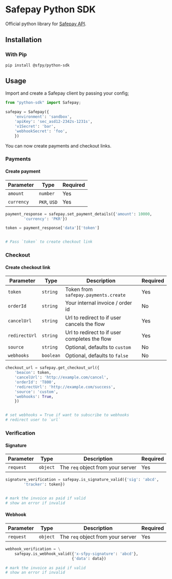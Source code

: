 # Safepay Python SDK

Official python library for [Safepay API](https://getsafepay.com).

## Installation

### With Pip

```
pip install @sfpy/python-sdk
```

## Usage

Import and create a Safepay client by passing your config;

```python
from "python-sdk" import Safepay;

safepay = Safepay({
    'environment': 'sandbox',
    'apiKey': 'sec_asd12-2342s-1231s',
    'v1Secret': 'bar',
    'webhookSecret': 'foo',
    })
```

You can now create payments and checkout links.

### Payments

#### Create payment

| Parameter  | Type         | Required |
| ---------- | ------------ | -------- |
| `amount`   | `number`     | Yes      |
| `currency` | `PKR`, `USD` | Yes      |

```python
payment_response = safepay.set_payment_details({'amount': 10000,
        'currency': 'PKR'})

token = payment_response['data']['token']


# Pass `token` to create checkout link
```

### Checkout

#### Create checkout link

| Parameter     | Type      | Description                                   | Required |
| ------------- | --------- | --------------------------------------------- | -------- |
| `token`       | `string`  | Token from `safepay.payments.create`          | Yes      |
| `orderId`     | `string`  | Your internal invoice / order id              | No       |
| `cancelUrl`   | `string`  | Url to redirect to if user cancels the flow   | Yes      |
| `redirectUrl` | `string`  | Url to redirect to if user completes the flow | Yes      |
| `source`      | `string`  | Optional, defaults to `custom`                | No       |
| `webhooks`    | `boolean` | Optional, defaults to `false`                 | No       |

```python
checkout_url = safepay.get_checkout_url({
    'beacon': token,
    'cancelUrl': 'http://example.com/cancel',
    'orderId': 'T800',
    'redirectUrl': 'http://example.com/success',
    'source': 'custom',
    'webhooks': True,
    })


# set webhooks = True if want to subscribe to webhooks
# redirect user to `url`
```

### Verification

#### Signature

| Parameter | Type     | Description                       | Required |
| --------- | -------- | --------------------------------- | -------- |
| `request` | `object` | The `req` object from your server | Yes      |

```python
signature_verification = safepay.is_signature_valid({'sig': 'abcd',
        'tracker': token})


# mark the invoice as paid if valid
# show an error if invalid
```

#### Webhook

| Parameter | Type     | Description                       | Required |
| --------- | -------- | --------------------------------- | -------- |
| `request` | `object` | The `req` object from your server | Yes      |

```python
webhook_verification = \
    safepay.is_webhook_valid({'x-sfpy-signature': 'abcd'},
                             {'data': data})

# mark the invoice as paid if valid
# show an error if invalid
```
